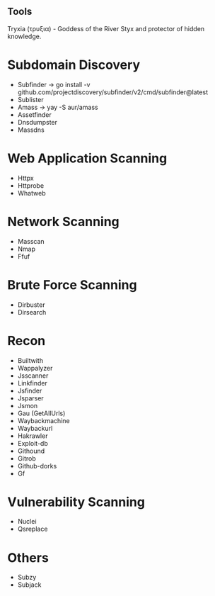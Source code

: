 ## Tools


Tryxia (τρυξια) - Goddess of the River Styx and protector of hidden knowledge.


# Subdomain Discovery
* Subfinder -> go install -v github.com/projectdiscovery/subfinder/v2/cmd/subfinder@latest
* Sublister
* Amass -> yay -S aur/amass
* Assetfinder
* Dnsdumpster
* Massdns

# Web Application Scanning
* Httpx
* Httprobe
* Whatweb

# Network Scanning
* Masscan
* Nmap
* Ffuf

# Brute Force Scanning
* Dirbuster
* Dirsearch

# Recon
* Builtwith
* Wappalyzer
* Jsscanner
* Linkfinder
* Jsfinder
* Jsparser
* Jsmon
* Gau (GetAllUrls)
* Waybackmachine
* Waybackurl
* Hakrawler
* Exploit-db
* Githound
* Gitrob
* Github-dorks
* Gf

# Vulnerability Scanning
* Nuclei
* Qsreplace

# Others
* Subzy
* Subjack